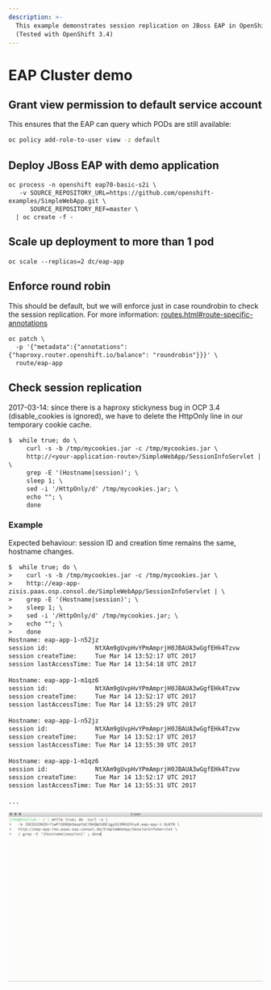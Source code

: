 ```yaml
---
description: >-
  This example demonstrates session replication on JBoss EAP in OpenShift.
  (Tested with OpenShift 3.4)
---
```


# EAP Cluster demo

## Grant view permission to default service account

This ensures that the EAP can query which PODs are still available:

```bash
oc policy add-role-to-user view -z default
```

## Deploy JBoss EAP with demo application

```text
oc process -n openshift eap70-basic-s2i \
   -v SOURCE_REPOSITORY_URL=https://github.com/openshift-examples/SimpleWebApp.git \
      SOURCE_REPOSITORY_REF=master \
  | oc create -f -
```

## Scale up deployment to more than 1 pod

```text
oc scale --replicas=2 dc/eap-app
```

## Enforce round robin

This should be default, but we will enforce just in case roundrobin to check the session replication. For more information: [routes.html\#route-specific-annotations](https://docs.openshift.com/container-platform/3.4/architecture/core_concepts/routes.html#route-specific-annotations%20)

```text
oc patch \
  -p '{"metadata":{"annotations":{"haproxy.router.openshift.io/balance": "roundrobin"}}}' \
  route/eap-app
```

## Check session replication

2017-03-14: since there is a haproxy stickyness bug in OCP 3.4 \(disable\_cookies is ignored\), we have to delete the HttpOnly line in our temporary cookie cache.

```text
$  while true; do \
     curl -s -b /tmp/mycookies.jar -c /tmp/mycookies.jar \
     http://<your-application-route>/SimpleWebApp/SessionInfoServlet | \
     grep -E '(Hostname|session)'; \
     sleep 1; \
     sed -i '/HttpOnly/d' /tmp/mycookies.jar; \
     echo ""; \
     done
```

### Example

Expected behaviour: session ID and creation time remains the same, hostname changes.

```text
$  while true; do \
>    curl -s -b /tmp/mycookies.jar -c /tmp/mycookies.jar \
>    http://eap-app-zisis.paas.osp.consol.de/SimpleWebApp/SessionInfoServlet | \
>    grep -E '(Hostname|session)'; \
>    sleep 1; \
>    sed -i '/HttpOnly/d' /tmp/mycookies.jar; \
>    echo ""; \
>    done
Hostname: eap-app-1-n52jz
session id:             NtXAm9gUvpHvYPmAmprjH0JBAUA3wGgfEHk4Tzvw
session createTime:     Tue Mar 14 13:52:17 UTC 2017
session lastAccessTime: Tue Mar 14 13:54:18 UTC 2017

Hostname: eap-app-1-m1qz6
session id:             NtXAm9gUvpHvYPmAmprjH0JBAUA3wGgfEHk4Tzvw
session createTime:     Tue Mar 14 13:52:17 UTC 2017
session lastAccessTime: Tue Mar 14 13:55:29 UTC 2017

Hostname: eap-app-1-n52jz
session id:             NtXAm9gUvpHvYPmAmprjH0JBAUA3wGgfEHk4Tzvw
session createTime:     Tue Mar 14 13:52:17 UTC 2017
session lastAccessTime: Tue Mar 14 13:55:30 UTC 2017

Hostname: eap-app-1-m1qz6
session id:             NtXAm9gUvpHvYPmAmprjH0JBAUA3wGgfEHk4Tzvw
session createTime:     Tue Mar 14 13:52:17 UTC 2017
session lastAccessTime: Tue Mar 14 13:55:31 UTC 2017

...
```

![](eap-session.gif)
